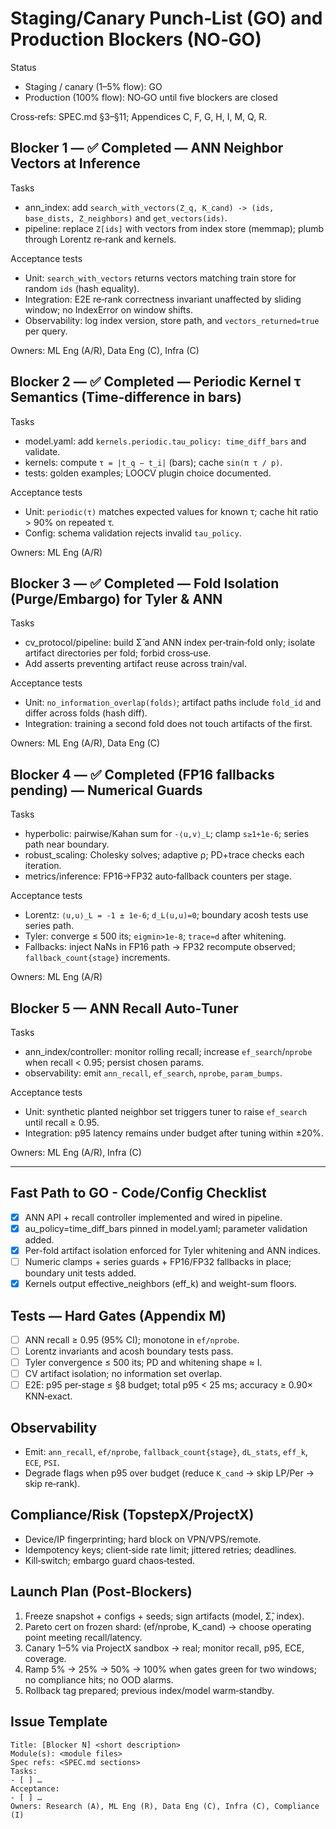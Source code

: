 # Staging/Canary Punch‑List (GO) and Production Blockers (NO‑GO)

Status
- Staging / canary (1–5% flow): GO
- Production (100% flow): NO‑GO until five blockers are closed

Cross‑refs: SPEC.md §3–§11; Appendices C, F, G, H, I, M, Q, R.

## Blocker 1 — ✅ Completed — ANN Neighbor Vectors at Inference

Tasks
- ann_index: add `search_with_vectors(Z_q, K_cand) -> (ids, base_dists, Z_neighbors)` and `get_vectors(ids)`.
- pipeline: replace `Z[ids]` with vectors from index store (memmap); plumb through Lorentz re‑rank and kernels.

Acceptance tests
- Unit: `search_with_vectors` returns vectors matching train store for random `ids` (hash equality).
- Integration: E2E re‑rank correctness invariant unaffected by sliding window; no IndexError on window shifts.
- Observability: log index version, store path, and `vectors_returned=true` per query.

Owners: ML Eng (A/R), Data Eng (C), Infra (C)

## Blocker 2 — ✅ Completed — Periodic Kernel τ Semantics (Time‑difference in bars)

Tasks
- model.yaml: add `kernels.periodic.tau_policy: time_diff_bars` and validate.
- kernels: compute `τ = |t_q − t_i|` (bars); cache `sin(π τ / p)`.
- tests: golden examples; LOOCV plugin choice documented.

Acceptance tests
- Unit: `periodic(τ)` matches expected values for known τ; cache hit ratio > 90% on repeated τ.
- Config: schema validation rejects invalid `tau_policy`.

Owners: ML Eng (A/R)

## Blocker 3 — ✅ Completed — Fold Isolation (Purge/Embargo) for Tyler & ANN

Tasks
- cv_protocol/pipeline: build Σ̂ and ANN index per‑train‑fold only; isolate artifact directories per fold; forbid cross‑use.
- Add asserts preventing artifact reuse across train/val.

Acceptance tests
- Unit: `no_information_overlap(folds)`; artifact paths include `fold_id` and differ across folds (hash diff).
- Integration: training a second fold does not touch artifacts of the first.

Owners: ML Eng (A/R), Data Eng (C)

## Blocker 4 — ✅ Completed (FP16 fallbacks pending) — Numerical Guards

Tasks
- hyperbolic: pairwise/Kahan sum for `-⟨u,v⟩_L`; clamp `s≥1+1e-6`; series path near boundary.
- robust_scaling: Cholesky solves; adaptive ρ; PD+trace checks each iteration.
- metrics/inference: FP16→FP32 auto‑fallback counters per stage.

Acceptance tests
- Lorentz: `⟨u,u⟩_L = -1 ± 1e-6`; `d_L(u,u)=0`; boundary acosh tests use series path.
- Tyler: converge ≤ 500 its; `eigmin>1e-8`; `trace≈d` after whitening.
- Fallbacks: inject NaNs in FP16 path → FP32 recompute observed; `fallback_count{stage}` increments.

Owners: ML Eng (A/R)

## Blocker 5 — ANN Recall Auto‑Tuner

Tasks
- ann_index/controller: monitor rolling recall; increase `ef_search`/`nprobe` when recall < 0.95; persist chosen params.
- observability: emit `ann_recall`, `ef_search`, `nprobe`, `param_bumps`.

Acceptance tests
- Unit: synthetic planted neighbor set triggers tuner to raise `ef_search` until recall ≥ 0.95.
- Integration: p95 latency remains under budget after tuning within ±20%.

Owners: ML Eng (A/R), Infra (C)

---

## Fast Path to GO - Code/Config Checklist
- [x] ANN API + recall controller implemented and wired in pipeline.
- [x] 	au_policy=time_diff_bars pinned in model.yaml; parameter validation added.
- [x] Per-fold artifact isolation enforced for Tyler whitening and ANN indices.
- [ ] Numeric clamps + series guards + FP16/FP32 fallbacks in place; boundary unit tests added.
- [x] Kernels output effective_neighbors (eff_k) and weight-sum floors.

## Tests — Hard Gates (Appendix M)
- [ ] ANN recall ≥ 0.95 (95% CI); monotone in `ef/nprobe`.
- [ ] Lorentz invariants and acosh boundary tests pass.
- [ ] Tyler convergence ≤ 500 its; PD and whitening shape ≈ I.
- [ ] CV artifact isolation; no information set overlap.
- [ ] E2E: p95 per‑stage ≤ §8 budget; total p95 < 25 ms; accuracy ≥ 0.90× KNN‑exact.

## Observability
- Emit: `ann_recall`, `ef/nprobe`, `fallback_count{stage}`, `dL_stats`, `eff_k`, `ECE`, `PSI`.
- Degrade flags when p95 over budget (reduce `K_cand` → skip LP/Per → skip re‑rank).

## Compliance/Risk (TopstepX/ProjectX)
- Device/IP fingerprinting; hard block on VPN/VPS/remote.
- Idempotency keys; client‑side rate limit; jittered retries; deadlines.
- Kill‑switch; embargo guard chaos‑tested.

## Launch Plan (Post‑Blockers)
1) Freeze snapshot + configs + seeds; sign artifacts (model, Σ̂, index).
2) Pareto cert on frozen shard: (ef/nprobe, K_cand) → choose operating point meeting recall/latency.
3) Canary 1–5% via ProjectX sandbox → real; monitor recall, p95, ECE, coverage.
4) Ramp 5% → 25% → 50% → 100% when gates green for two windows; no compliance hits; no OOD alarms.
5) Rollback tag prepared; previous index/model warm‑standby.

## Issue Template
```
Title: [Blocker N] <short description>
Module(s): <module files>
Spec refs: <SPEC.md sections>
Tasks:
- [ ] …
Acceptance:
- [ ] …
Owners: Research (A), ML Eng (R), Data Eng (C), Infra (C), Compliance (I)
```


